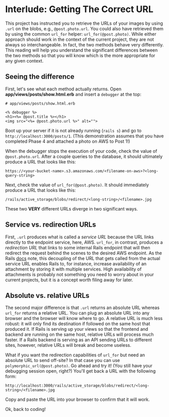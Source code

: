 # Interlude: Getting The Correct URL

This project has instructed you to retrieve the URLs of your images by using
`.url` on the blobs, e.g., `@post.photo.url`. You could also have retrieved them
by using the common `url_for` helper: `url_for(@post.photo)`. While either
approach should work in the context of the current project, they are not always
so interchangeable. In fact, the two methods behave very differently. This
reading will help you understand the significant differences between the two
methods so that you will know which is the more appropriate for any given
context.

## Seeing the difference

First, let's see what each method actually returns. Open
__app/views/posts/show.html.erb__ and insert a `debugger` at the top:

```erb
# app/views/posts/show.html.erb

<% debugger %>
<h1><%= @post.title %></h1>
<img src="<%= @post.photo.url %>" alt="">
```

Boot up your server if it is not already running (`rails s`) and go to
`http://localhost:3000/posts/1`. (This demonstration assumes that you have
completed Phase 4 and attached a photo on AWS to Post 1!)

When the debugger stops the execution of your code, check the value of
`@post.photo.url`. After a couple queries to the database, it should ultimately
produce a URL that looks like this:

```plaintext
https://<your-bucket-name>.s3.amazonaws.com/<filename-on-aws>?<long-query-string>
```

Next, check the value of `url_for(@post.photo)`. It should immediately produce a
URL that looks like this:

```plaintext
/rails/active_storage/blobs/redirect/<long-string>/<filename>.jpg
```

These two **VERY** different URLs diverge in two significant ways.

## Service vs. redirection URLs

First, `.url` produces what is called a _service URL_ because the URL links
directly to the endpoint service, here, AWS. `url_for`, in contrast, produces a
_redirection URL_ that links to some internal Rails endpoint that will then
redirect the request behind the scenes to the desired AWS endpoint. As the Rails
[docs][redirect-mode] note, this decoupling of the URL that gets called from the
actual service URL enables Rails to, for instance, increase availability of an
attachment by storing it with multiple services. High availability of
attachments is probably not something you need to worry about in your current
projects, but it is a concept worth filing away for later.

[redirect-mode]: https://guides.rubyonrails.org/active_storage_overview.html#redirect-mode

## Absolute vs. relative URLs

The second major difference is that `.url` returns an absolute URL whereas
`url_for` returns a relative URL. You can plug an absolute URL into any browser
and the browser will know where to go. A relative URL is much less robust: it
will only find its destination if followed on the same host that produced it. If
Rails is serving up your views so that the frontend and backend are running on
the same host, relative URLs will process much faster. If a Rails backend is
serving as an API sending URLs to different sites, however, relative URLs will
break and become useless.

What if you want the redirection capabilities of `url_for` but need an absolute
URL to send off-site? In that case you can use `polymorphic_url(@post.photo)`.
Go ahead and try it! (You still have your debugging session open, right?) You'll
get back a URL with the following form:

```plaintext
http://localhost:3000/rails/active_storage/blobs/redirect/<long-string>/<filename>.jpg
```

Copy and paste the URL into your browser to confirm that it will work.

Ok, back to coding!